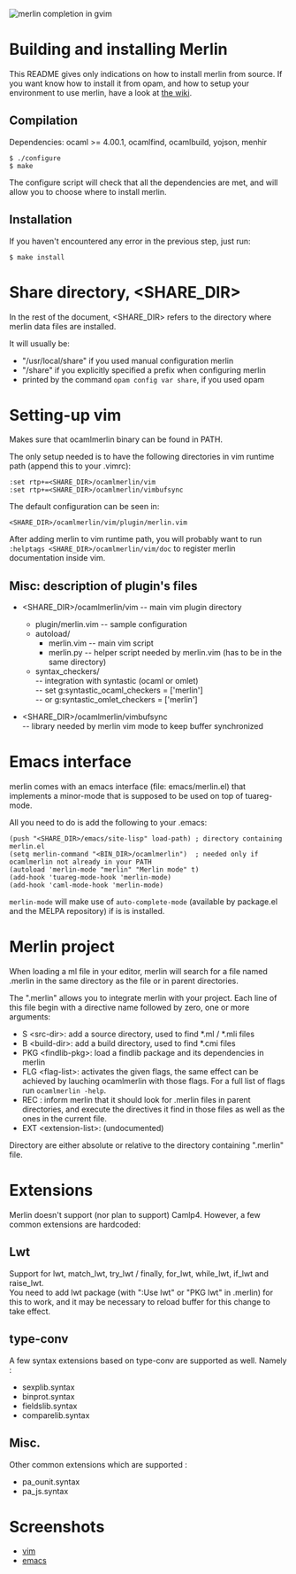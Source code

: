 ![merlin completion in gvim](http://195.154.188.33/~trefis/merlin-complete.png)

Building and installing Merlin
==============================

This README gives only indications on how to install merlin from source.
If you want know how to install it from opam, and how to setup your environment
to use merlin, have a look at [the wiki](https://github.com/def-lkb/merlin/wiki).

Compilation
-----------

Dependencies: ocaml >= 4.00.1, ocamlfind, ocamlbuild, yojson, menhir

    $ ./configure
    $ make

The configure script will check that all the dependencies are met, and will
allow you to choose where to install merlin.

Installation
------------

If you haven't encountered any error in the previous step, just run:

    $ make install 


Share directory, \<SHARE\_DIR\>
=============================

In the rest of the document, \<SHARE\_DIR\> refers to the directory where merlin
data files are installed.

It will usually be:
- "/usr/local/share" if you used manual configuration merlin
- "<prefix>/share" if you explicitly specified a prefix when configuring merlin
- printed by the command `opam config var share`, if you used opam


Setting-up vim
==============

Makes sure that ocamlmerlin binary can be found in PATH.

The only setup needed is to have the following directories in
vim runtime path (append this to your .vimrc):

    :set rtp+=<SHARE_DIR>/ocamlmerlin/vim
    :set rtp+=<SHARE_DIR>/ocamlmerlin/vimbufsync

The default configuration can be seen in:  

    <SHARE_DIR>/ocamlmerlin/vim/plugin/merlin.vim  

After adding merlin to vim runtime path, you will probably want to run
`:helptags <SHARE_DIR>/ocamlmerlin/vim/doc` to register merlin documentation
inside vim.

Misc: description of plugin's files
-----------------------------------

- \<SHARE\_DIR\>/ocamlmerlin/vim -- main vim plugin directory
  - plugin/merlin.vim -- sample configuration
  - autoload/
    - merlin.vim   -- main vim script
    - merlin.py    -- helper script needed by merlin.vim
                      (has to be in the same directory)
  - syntax\_checkers/  
                      -- integration with syntastic (ocaml or omlet)  
                      -- set g:syntastic_ocaml_checkers = ['merlin']  
                      --  or g:syntastic_omlet_checkers = ['merlin']

- \<SHARE\_DIR\>/ocamlmerlin/vimbufsync  
              -- library needed by merlin vim mode to keep buffer synchronized


Emacs interface
===============

merlin comes with an emacs interface (file: emacs/merlin.el) that implements a
minor-mode that is supposed to be used on top of tuareg-mode.

All you need to do is add the following to your .emacs:

    (push "<SHARE_DIR>/emacs/site-lisp" load-path) ; directory containing merlin.el
    (setq merlin-command "<BIN_DIR>/ocamlmerlin")  ; needed only if ocamlmerlin not already in your PATH
    (autoload 'merlin-mode "merlin" "Merlin mode" t)
    (add-hook 'tuareg-mode-hook 'merlin-mode)
    (add-hook 'caml-mode-hook 'merlin-mode)

`merlin-mode` will make use of `auto-complete-mode` (available by package.el and the MELPA repository) if is is installed.


Merlin project
==============

When loading a ml file in your editor, merlin will search for a file named
.merlin in the same directory as the file or in parent directories.

The ".merlin" allows you to integrate merlin with your project.
Each line of this file begin with a directive name followed by zero, one or more
arguments:
- S \<src-dir\>: add a source directory, used to find \*.ml / \*.mli files
- B \<build-dir\>: add a build directory, used to find \*.cmi files
- PKG \<findlib-pkg\>: load a findlib package and its dependencies in merlin
- FLG \<flag-list\>: activates the given flags, the same effect can be achieved
  by lauching ocamlmerlin with those flags.
  For a full list of flags run `ocamlmerlin -help`.
- REC : inform merlin that it should look for .merlin files in parent
  directories, and execute the directives it find in those files as well as the
  ones in the current file.
- EXT \<extension-list\>: (undocumented)

Directory are either absolute or relative to the directory containing ".merlin"
file.

Extensions
==========

Merlin doesn't support (nor plan to support) Camlp4. However, a few common
extensions are hardcoded:

Lwt
---

Support for lwt, match\_lwt, try\_lwt / finally, for\_lwt, while\_lwt,
if\_lwt and raise\_lwt.  
You need to add lwt package (with ":Use lwt" or "PKG lwt" in .merlin) for
this to work, and it may be necessary to reload buffer for this change to
take effect.

type-conv
---------

A few syntax extensions based on type-conv are supported as well.
Namely :
- sexplib.syntax
- binprot.syntax
- fieldslib.syntax
- comparelib.syntax

Misc.
-----

Other common extensions which are supported :
- pa\_ounit.syntax
- pa\_js.syntax

Screenshots
===========

- [vim](http://195.154.188.33/~trefis/merlin/)
- [emacs](http://kiwi.iuwt.fr/~asmanur/projects/merlin/merlin-emacs.html)
